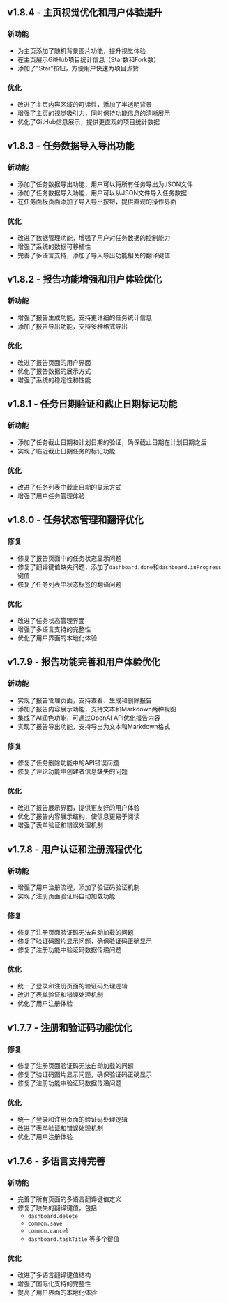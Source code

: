 ## v1.8.4 - 主页视觉优化和用户体验提升

### 新功能
- 为主页添加了随机背景图片功能，提升视觉体验
- 在主页展示GitHub项目统计信息（Star数和Fork数）
- 添加了"Star"按钮，方便用户快速为项目点赞

### 优化
- 改进了主页内容区域的可读性，添加了半透明背景
- 增强了主页的视觉吸引力，同时保持功能信息的清晰展示
- 优化了GitHub信息展示，提供更直观的项目统计数据

## v1.8.3 - 任务数据导入导出功能

### 新功能
- 添加了任务数据导出功能，用户可以将所有任务导出为JSON文件
- 添加了任务数据导入功能，用户可以从JSON文件导入任务数据
- 在任务面板页面添加了导入导出按钮，提供直观的操作界面

### 优化
- 改进了数据管理功能，增强了用户对任务数据的控制能力
- 增强了系统的数据可移植性
- 完善了多语言支持，添加了导入导出功能相关的翻译键值

## v1.8.2 - 报告功能增强和用户体验优化

### 新功能
- 增强了报告生成功能，支持更详细的任务统计信息
- 添加了报告导出功能，支持多种格式导出

### 优化
- 改进了报告页面的用户界面
- 优化了报告数据的展示方式
- 增强了系统的稳定性和性能

## v1.8.1 - 任务日期验证和截止日期标记功能

### 新功能
- 添加了任务截止日期和计划日期的验证，确保截止日期在计划日期之后
- 实现了临近截止日期任务的标记功能

### 优化
- 改进了任务列表中截止日期的显示方式
- 增强了用户任务管理体验

## v1.8.0 - 任务状态管理和翻译优化

### 修复
- 修复了报告页面中的任务状态显示问题
- 修复了翻译键值缺失问题，添加了`dashboard.done`和`dashboard.inProgress`键值
- 修复了任务列表中状态标签的翻译问题

### 优化
- 改进了任务状态管理界面
- 增强了多语言支持的完整性
- 优化了用户界面的本地化体验

## v1.7.9 - 报告功能完善和用户体验优化

### 新功能
- 实现了报告管理页面，支持查看、生成和删除报告
- 添加了报告内容展示功能，支持文本和Markdown两种视图
- 集成了AI润色功能，可通过OpenAI API优化报告内容
- 实现了报告导出功能，支持导出为文本和Markdown格式

### 修复
- 修复了任务删除功能中的API错误问题
- 修复了评论功能中创建者信息缺失的问题

### 优化
- 改进了报告展示界面，提供更友好的用户体验
- 优化了报告内容展示结构，使信息更易于阅读
- 增强了表单验证和错误处理机制

## v1.7.8 - 用户认证和注册流程优化

### 新功能
- 增强了用户注册流程，添加了验证码验证机制
- 实现了注册页面验证码自动加载功能

### 修复
- 修复了注册页面验证码无法自动加载的问题
- 修复了验证码图片显示问题，确保验证码正确显示
- 修复了注册功能中验证码数据传递问题

### 优化
- 统一了登录和注册页面的验证码处理逻辑
- 改进了表单验证和错误处理机制
- 优化了用户注册体验

## v1.7.7 - 注册和验证码功能优化

### 修复
- 修复了注册页面验证码无法自动加载的问题
- 修复了验证码图片显示问题，确保验证码正确显示
- 修复了注册功能中验证码数据传递问题

### 优化
- 统一了登录和注册页面的验证码处理逻辑
- 改进了表单验证和错误处理机制
- 优化了用户注册体验

## v1.7.6 - 多语言支持完善

### 新功能
- 完善了所有页面的多语言翻译键值定义
- 修复了缺失的翻译键值，包括：
  - `dashboard.delete`
  - `common.save`
  - `common.cancel`
  - `dashboard.taskTitle` 等多个键值

### 优化
- 改进了多语言翻译键值结构
- 增强了国际化支持的完整性
- 提高了用户界面的本地化体验